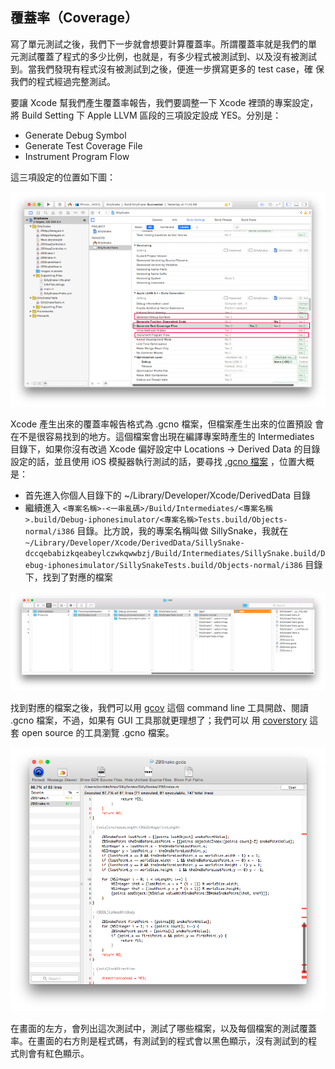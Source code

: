 覆蓋率（Coverage）
-----------------

寫了單元測試之後，我們下一步就會想要計算覆蓋率。所謂覆蓋率就是我們的單
元測試覆蓋了程式的多少比例，也就是，有多少程式被測試到、以及沒有被測試
到。當我們發現有程式沒有被測試到之後，便進一步撰寫更多的 test case，確
保我們的程式經過完整測試。

要讓 Xcode 幫我們產生覆蓋率報告，我們要調整一下 Xcode 裡頭的專案設定，
將 Build Setting 下 Apple LLVM 區段的三項設定設成 YES。分別是：

- Generate Debug Symbol
- Generate Test Coverage File
- Instrument Program Flow

這三項設定的位置如下圖：

![Xcode 設定](coverage1.png)

Xcode 產生出來的覆蓋率報告格式為 .gcno 檔案，但檔案產生出來的位置預設
會在不是很容易找到的地方。這個檔案會出現在編譯專案時產生的
Intermediates 目錄下，如果你沒有改過 Xcode 偏好設定中 Locations ->
Derived Data 的目錄設定的話，並且使用 iOS 模擬器執行測試的話，要尋找
[.gcno 檔案](https://gcc.gnu.org/onlinedocs/gcc-4.1.0/gcc/Gcov-Data-Files.html)
，位置大概是：

- 首先進入你個人目錄下的 ~/Library/Developer/Xcode/DerivedData 目錄
- 繼續進入 `<專案名稱>-<一串亂碼>/Build/Intermediates/<專案名稱>.build/Debug-iphonesimulator/<專案名稱>Tests.build/Objects-normal/i386` 目錄。比方說，我的專案名稱叫做 SillySnake，我就在 `~/Library/Developer/Xcode/DerivedData/SillySnake-dccqebabizkqeabeylczwkqwwbzj/Build/Intermediates/SillySnake.build/Debug-iphonesimulator/SillySnakeTests.build/Objects-normal/i386` 目錄下，找到了對應的檔案

![檔案目錄](coverage2.png)

找到對應的檔案之後，我們可以用
[gcov](https://gcc.gnu.org/onlinedocs/gcc/Gcov.html) 這個 command line
工具開啟、閱讀 .gcno 檔案，不過，如果有 GUI 工具那就更理想了；我們可以
用 [coverstory](https://code.google.com/p/coverstory/) 這套 open
source 的工具瀏覽 .gcno 檔案。

![Cover Story](coverage3.png)

在畫面的左方，會列出這次測試中，測試了哪些檔案，以及每個檔案的測試覆蓋
率。在畫面的右方則是程式碼，有測試到的程式會以黑色顯示，沒有測試到的程
式則會有紅色顯示。
